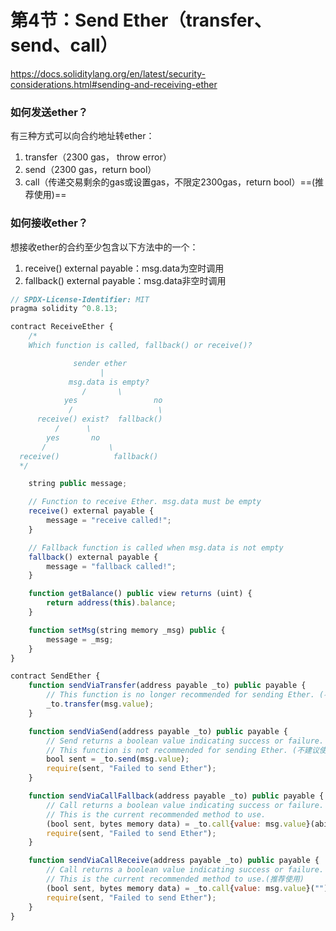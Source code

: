 # 第4节：Send Ether（transfer、send、call）

https://docs.soliditylang.org/en/latest/security-considerations.html#sending-and-receiving-ether

### 如何发送ether？

有三种方式可以向合约地址转ether：

1. transfer（2300 gas， throw error）
2. send（2300 gas，return bool）
3. call（传递交易剩余的gas或设置gas，不限定2300gas，return bool）==(推荐使用)==

### 如何接收ether？

想接收ether的合约至少包含以下方法中的一个：

1. receive() external payable：msg.data为空时调用
2. fallback() external payable：msg.data非空时调用

```js
// SPDX-License-Identifier: MIT
pragma solidity ^0.8.13;

contract ReceiveEther {
    /*
    Which function is called, fallback() or receive()?

              sender ether
                  	|
             msg.data is empty?
                /  		\
            yes					no
             /					 \
      receive() exist?	fallback()
          /      \
        yes       no
       /         	  \
  receive()  		   fallback()
  */

    string public message;

    // Function to receive Ether. msg.data must be empty
    receive() external payable {
        message = "receive called!";
    }

    // Fallback function is called when msg.data is not empty
    fallback() external payable {
        message = "fallback called!";
    }

    function getBalance() public view returns (uint) {
        return address(this).balance;
    }

    function setMsg(string memory _msg) public {
        message = _msg;
    }
}

contract SendEther {
    function sendViaTransfer(address payable _to) public payable {
        // This function is no longer recommended for sending Ether. (不建议使用)
        _to.transfer(msg.value);
    }

    function sendViaSend(address payable _to) public payable {
        // Send returns a boolean value indicating success or failure.
        // This function is not recommended for sending Ether. (不建议使用)
        bool sent = _to.send(msg.value);
        require(sent, "Failed to send Ether");
    }

    function sendViaCallFallback(address payable _to) public payable {
        // Call returns a boolean value indicating success or failure.
        // This is the current recommended method to use.
        (bool sent, bytes memory data) = _to.call{value: msg.value}(abi.encodeWithSignature("noExistFuncTest()"));
        require(sent, "Failed to send Ether");
    }

    function sendViaCallReceive(address payable _to) public payable {
        // Call returns a boolean value indicating success or failure.
        // This is the current recommended method to use.(推荐使用)
        (bool sent, bytes memory data) = _to.call{value: msg.value}("");
        require(sent, "Failed to send Ether");
    }
}
```

